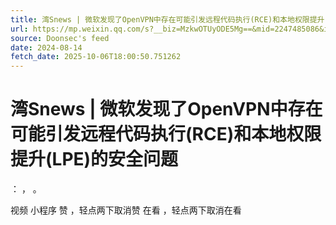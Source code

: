 ```yaml
---
title: 湾Snews | 微软发现了OpenVPN中存在可能引发远程代码执行(RCE)和本地权限提升(LPE)的安全问题
url: https://mp.weixin.qq.com/s?__biz=MzkwOTUyODE5Mg==&mid=2247485086&idx=4&sn=f3bc9b75d76d6fc472d2e08281d49f08
source: Doonsec's feed
date: 2024-08-14
fetch_date: 2025-10-06T18:00:50.751262
---
```


# 湾Snews | 微软发现了OpenVPN中存在可能引发远程代码执行(RCE)和本地权限提升(LPE)的安全问题

：
，
。

视频
小程序
赞
，轻点两下取消赞
在看
，轻点两下取消在看